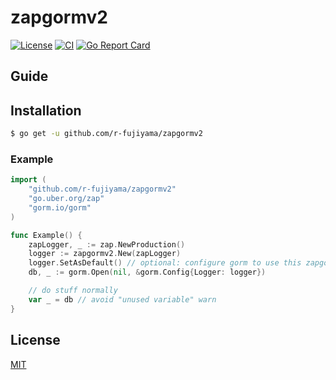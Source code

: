 # zapgormv2

[![License](https://img.shields.io/badge/license-MIT-blue.svg?style=flat)](https://github.com/r-fujiyama/zapgormv2/blob/master/LICENSE)
[![CI](https://github.com/r-fujiyama/zapgormv2/workflows/CI/badge.svg)](https://github.com/r-fujiyama/zapgormv2/actions?query=workflow%3ACI)
[![Go Report Card](https://goreportcard.com/badge/github.com/r-fujiyama/zapgormv2)](https://goreportcard.com/report/github.com/r-fujiyama/zapgormv2)

## Guide

## Installation

```sh
$ go get -u github.com/r-fujiyama/zapgormv2
```

### Example

```go
import (
	"github.com/r-fujiyama/zapgormv2"
	"go.uber.org/zap"
	"gorm.io/gorm"
)

func Example() {
	zapLogger, _ := zap.NewProduction()
	logger := zapgormv2.New(zapLogger)
	logger.SetAsDefault() // optional: configure gorm to use this zapgorm.Logger for callbacks
	db, _ := gorm.Open(nil, &gorm.Config{Logger: logger})

	// do stuff normally
	var _ = db // avoid "unused variable" warn
}
```

## License

[MIT](https://github.com/r-fujiyama/zapgormv2/blob/master/LICENSE)
